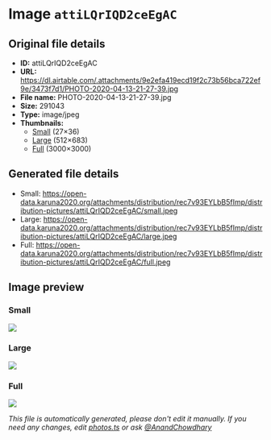 # Image `attiLQrIQD2ceEgAC`

## Original file details

- **ID:** attiLQrIQD2ceEgAC
- **URL:** https://dl.airtable.com/.attachments/9e2efa419ecd19f2c73b56bca722ef9e/3473f7d1/PHOTO-2020-04-13-21-27-39.jpg
- **File name:** PHOTO-2020-04-13-21-27-39.jpg
- **Size:** 291043
- **Type:** image/jpeg
- **Thumbnails:**
  - [Small](https://dl.airtable.com/.attachmentThumbnails/f0eec02f623ad0a2cc9fea8d90b22e54/5f8ce4ae) (27×36)
  - [Large](https://dl.airtable.com/.attachmentThumbnails/83844e7e37c4cdc1744e9b2059e314a3/56d26cc5) (512×683)
  - [Full](https://dl.airtable.com/.attachmentThumbnails/97017a22384801a1ee91c10a9846820e/401e939f) (3000×3000)

## Generated file details

- Small: https://open-data.karuna2020.org/attachments/distribution/rec7v93EYLbB5fImp/distribution-pictures/attiLQrIQD2ceEgAC/small.jpeg
- Large: https://open-data.karuna2020.org/attachments/distribution/rec7v93EYLbB5fImp/distribution-pictures/attiLQrIQD2ceEgAC/large.jpeg
- Full: https://open-data.karuna2020.org/attachments/distribution/rec7v93EYLbB5fImp/distribution-pictures/attiLQrIQD2ceEgAC/full.jpeg

## Image preview

### Small

![](https://open-data.karuna2020.org/attachments/distribution/rec7v93EYLbB5fImp/distribution-pictures/attiLQrIQD2ceEgAC/small.jpeg)

### Large

![](https://open-data.karuna2020.org/attachments/distribution/rec7v93EYLbB5fImp/distribution-pictures/attiLQrIQD2ceEgAC/large.jpeg)

### Full

![](https://open-data.karuna2020.org/attachments/distribution/rec7v93EYLbB5fImp/distribution-pictures/attiLQrIQD2ceEgAC/full.jpeg)

_This file is automatically generated, please don't edit it manually. If you need any changes, edit [photos.ts](/photos.ts) or ask [@AnandChowdhary](https://github.com/AnandChowdhary)_
